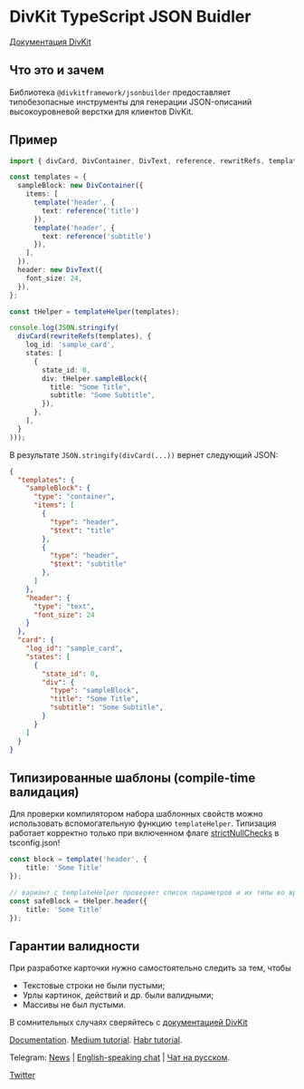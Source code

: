 # DivKit TypeScript JSON Buidler

[Документация DivKit](https://divkit.tech/doc/)

## Что это и зачем
Библиотека `@divkitframework/jsonbuilder` предоставляет типобезопасные инструменты для генерации JSON-описаний высокоуровневой верстки для клиентов DivKit.

## Пример

```typescript
import { divCard, DivContainer, DivText, reference, rewritRefs, template, templateHelper } from '@divkitframework/jsonbuilder';

const templates = {
  sampleBlock: new DivContainer({
    items: [
      template('header', {
        text: reference('title')
      }),
      template('header', {
        text: reference('subtitle')
      }),
    ],
  }),
  header: new DivText({
    font_size: 24,
  }),
};

const tHelper = templateHelper(templates);

console.log(JSON.stringify(
  divCard(rewriteRefs(templates), {
    log_id: 'sample_card',
    states: [
      {
        state_id: 0,
        div: tHelper.sampleBlock({
          title: "Some Title",
          subtitle: "Some Subtitle",
        }),
      },
    ],
  }
)));
```

В результате `JSON.stringify(divCard(...))` вернет следующий JSON:
```json
{
  "templates": {
    "sampleBlock": {
      "type": "container",
      "items": [
        {
          "type": "header",
          "$text": "title"
        },
        {
          "type": "header",
          "$text": "subtitle"
        },
      ]
    },
    "header": {
      "type": "text",
      "font_size": 24
    }
  },
  "card": {
    "log_id": "sample_card",
    "states": [
      {
        "state_id": 0,
        "div": {
          "type": "sampleBlock",
          "title": "Some Title",
          "subtitle": "Some Subtitle",
        }
      }
    ]
  }
}
```

## Типизированные шаблоны (compile-time валидация)
Для проверки компилятором набора шаблонных свойств можно использовать вспомогательную функцию `templateHelper`. Типизация работает корректно только при включенном флаге [strictNullChecks](https://www.typescriptlang.org/docs/handbook/compiler-options.html) в tsconfig.json!

```typescript
const block = template('header', {
    title: 'Some Title'
});

// вариант с templateHelper проверяет список параметров и их типы во время компиляции
const safeBlock = tHelper.header({
    title: 'Some Title'
});
```

## Гарантии валидности

При разработке карточки нужно самостоятельно следить за тем, чтобы

- Текстовые строки не были пустыми;
- Урлы картинок, действий и др. были валидными;
- Массивы не был пустыми.

В сомнительных случаях сверяйтесь с [документацией DivKit](https://divkit.tech/doc/)


[Documentation](https://divkit.tech/doc). [Medium tutorial](https://medium.com/p/cad519252f0f). [Habr tutorial](https://habr.com/ru/company/yandex/blog/683886/).

Telegram: [News](https://t.me/divkit_news) | [English-speaking chat](https://t.me/divkit_community_en) | [Чат на русском](https://t.me/divkit_community_ru).

[Twitter](https://twitter.com/DivKitFramework)
